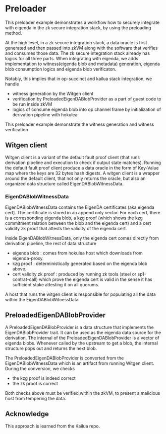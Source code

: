 # Preloader


This preloader example demonstrates a workflow how to securely integrate with eigenda in the zk secure integration stack, by using the preloading method.

At the high level, in a zk secure integration stack, a data oracle is first generated and then passed into zkVM along with the software that verifies and consumes those data. The zk secure integration stack already has logics for all three parts. When integrating with eigenda, we adds implementation to witness(eigenda blob and metadata) generation, eigenda blob consumption logics and eigenda blob verificaton.

Notably, this implies that in op-succinct and kailua stack integration, we handle
- witness generation by the Witgen client
- verification by PreloadedEigenDABlobProvider as a part of guest code to be run inside zkVM
- logics of consume eigenda blob into op channel frame by initialization of derivation pipeline with hokulea

This preloader example demonstrate the witness generation and witness verification

## Witgen client

Witgen client is a variant of the default fault proof client (that runs derivation pipeline and execution to check if output state matches). Running the default fault proof client produce a data oracle in the form of Key-Value map where the keys are 32 bytes hash digests. A witgen client is a wrapper around the default client, that not only returns the oracle, but also an organized data structure called EigenDABlobWitnessData.

### EigenDABlobWitnessData

EigenDABlobWitnessData contains the EigenDA certificates (aka eigenda cert). The certificate is stored in an append only vector. For each cert, there is a corresponding eigenda blob, a kzg proof (which shows the kzg commitment relation between the blob and the eigenda cert) and a cert validity zk proof that attests the validity of the eigenda cert. 

Inside EigenDABlobWitnessData, only the eigenda cert comes directly from derivation pipeline, the rest of data structure
- eigenda blob : comes from hokulea host which downloads from eigenda-proxy.
- kzg proof : deterministically generated based on the eigenda blob above.
- cert validity zk proof : produced by running zk tools (steel or sp1-contrat-call) which prove the eigenda cert is valid in the sense it has sufficient stake attesting it on all quorums.

A host that runs the witgen client is responsible for populating all the data within the EigenDABlobWitnessData

## PreloadedEigenDABlobProvider

A PreloadedEigenDABlobProvider is a data structure that implements the EigenDABlobProvider trait. It can be used as the eigenda data source for the derivation. The internal of the PreloadedEigenDABlobProvider is a vector of eigenda blobs. Whenever called by the upstream to get a blob, the internal structure pops out and returns the next blob.

The PreloadedEigenDABlobProvider is converted from the EigenDABlobWitnessData which is an artifact from running Witgen client. During the conversion, we checks
- the kzg proof is indeed correct
- the zk proof is correct

Both checks above must be verified within the zkVM, to present a malicious host from tempering the data.

## Acknowledge

This approach is learned from the Kailua repo.
